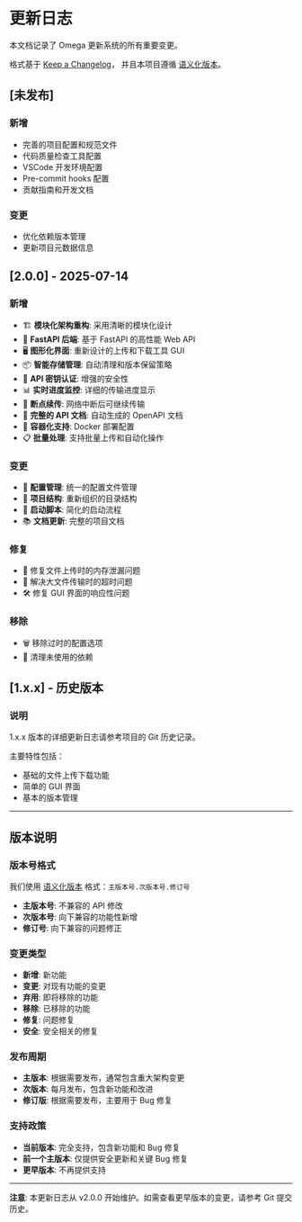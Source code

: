 # 更新日志

本文档记录了 Omega 更新系统的所有重要变更。

格式基于 [Keep a Changelog](https://keepachangelog.com/zh-CN/1.0.0/)，
并且本项目遵循 [语义化版本](https://semver.org/lang/zh-CN/)。

## [未发布]

### 新增
- 完善的项目配置和规范文件
- 代码质量检查工具配置
- VSCode 开发环境配置
- Pre-commit hooks 配置
- 贡献指南和开发文档

### 变更
- 优化依赖版本管理
- 更新项目元数据信息

## [2.0.0] - 2025-07-14

### 新增
- 🏗️ **模块化架构重构**: 采用清晰的模块化设计
- 🚀 **FastAPI 后端**: 基于 FastAPI 的高性能 Web API
- 🖥️ **图形化界面**: 重新设计的上传和下载工具 GUI
- 📦 **智能存储管理**: 自动清理和版本保留策略
- 🔐 **API 密钥认证**: 增强的安全性
- 📊 **实时进度监控**: 详细的传输进度显示
- 🔄 **断点续传**: 网络中断后可继续传输
- 📝 **完整的 API 文档**: 自动生成的 OpenAPI 文档
- 🐳 **容器化支持**: Docker 部署配置
- 📋 **批量处理**: 支持批量上传和自动化操作

### 变更
- 🔧 **配置管理**: 统一的配置文件管理
- 📁 **项目结构**: 重新组织的目录结构
- 🚀 **启动脚本**: 简化的启动流程
- 📚 **文档更新**: 完整的项目文档

### 修复
- 🐛 修复文件上传时的内存泄漏问题
- 🔧 解决大文件传输时的超时问题
- 🛠️ 修复 GUI 界面的响应性问题

### 移除
- 🗑️ 移除过时的配置选项
- 🧹 清理未使用的依赖

## [1.x.x] - 历史版本

### 说明
1.x.x 版本的详细更新日志请参考项目的 Git 历史记录。

主要特性包括：
- 基础的文件上传下载功能
- 简单的 GUI 界面
- 基本的版本管理

---

## 版本说明

### 版本号格式
我们使用 [语义化版本](https://semver.org/lang/zh-CN/) 格式：`主版本号.次版本号.修订号`

- **主版本号**: 不兼容的 API 修改
- **次版本号**: 向下兼容的功能性新增
- **修订号**: 向下兼容的问题修正

### 变更类型
- **新增**: 新功能
- **变更**: 对现有功能的变更
- **弃用**: 即将移除的功能
- **移除**: 已移除的功能
- **修复**: 问题修复
- **安全**: 安全相关的修复

### 发布周期
- **主版本**: 根据需要发布，通常包含重大架构变更
- **次版本**: 每月发布，包含新功能和改进
- **修订版**: 根据需要发布，主要用于 Bug 修复

### 支持政策
- **当前版本**: 完全支持，包含新功能和 Bug 修复
- **前一个主版本**: 仅提供安全更新和关键 Bug 修复
- **更早版本**: 不再提供支持

---

**注意**: 本更新日志从 v2.0.0 开始维护。如需查看更早版本的变更，请参考 Git 提交历史。
